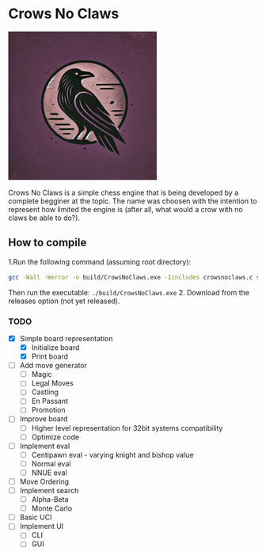 # Crows No Claws

<img src="assets\CrowsNoClawsLogo.png" width="300" height="300">

Crows No Claws is a simple chess engine that is being developed by a complete begginer at the topic. The name was choosen with the intention to represent how limited the engine is (after all, what would a crow with no claws be able to do?).

## How to compile

1.Run the following command (assuming root directory):
```bash
gcc -Wall -Werror -o build/CrowsNoClaws.exe -Iincludes crowsnoclaws.c src/board.c src/move_generator.c src/constant.c src/magic/magic.c -O3
```
 Then run the executable: `./build/CrowsNoClaws.exe`
2. Download from the releases option (not yet released).

### TODO

- [x] Simple board representation
    - [x] Initialize board
    - [x] Print board
- [ ] Add move generator
    - [ ] Magic
    - [ ] Legal Moves
    - [ ] Castling
    - [ ] En Passant
    - [ ] Promotion
- [ ] Improve board
    - [ ] Higher level representation for 32bit systems compatibility 
    - [ ] Optimize code
- [ ] Implement eval
    - [ ] Centipawn eval - varying knight and bishop value
    - [ ] Normal eval
    - [ ] NNUE eval
- [ ] Move Ordering
- [ ] Implement search
    - [ ] Alpha-Beta
    - [ ] Monte Carlo
- [ ] Basic UCI
- [ ] Implement UI
    - [ ] CLI
    - [ ] GUI